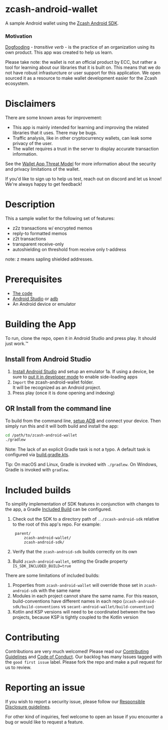 # zcash-android-wallet
A sample Android wallet using the [Zcash Android SDK](https://github.com/zcash/zcash-android-wallet-sdk).

### Motivation
[Dogfooding](https://en.wikipedia.org/wiki/Eating_your_own_dog_food) - _transitive verb_ -  is the practice of an organization using its own product. This app was created to help us learn. 

Please take note: the wallet is not an official product by ECC, but rather a tool for learning about our libraries that it is built on. This means that we do not have robust infrasturcture or user support for this application. We open sourced it as a resource to make wallet development easier for the Zcash ecosystem. 

# Disclaimers
There are some known areas for improvement:

- This app is mainly intended for learning and improving the related libraries that it uses. There may be bugs.
- Traffic analysis, like in other cryptocurrency wallets, can leak some privacy of the user.
- The wallet requires a trust in the server to display accurate transaction information. 

See the [Wallet App Threat Model](https://zcash.readthedocs.io/en/latest/rtd_pages/wallet_threat_model.html)
for more information about the security and privacy limitations of the wallet.

If you'd like to sign up to help us test, reach out on discord and let us know! We're always happy to get feedback!

# Description
This a sample wallet for the following set of features:
- z2z transactions w/ encrypted memos
- reply-to formatted memos
- z2t transactions
- transparent receive-only
- autoshielding on threshold from receive only t-address

note: z means sapling shielded addresses.

# Prerequisites
- [The code](https://github.com/zcash/zcash-android-wallet)
- [Android Studio](https://developer.android.com/studio/index.html) or [adb](https://www.xda-developers.com/what-is-adb/)
- An Android device or emulator

# Building the App
To run, clone the repo, open it in Android Studio and press play. It should just work.™

## Install from Android Studio
1. [Install Android Studio](https://developer.android.com/studio/install) and setup an emulator
    1a. If using a device, be sure to [put it in developer mode](https://developer.android.com/studio/debug/dev-options) to enable side-loading apps
2. `Import` the zcash-android-wallet folder.  
    It will be recognized as an Android project.
3. Press play (once it is done opening and indexing)

## OR Install from the command line
To build from the command line, [setup ADB](https://www.xda-developers.com/install-adb-windows-macos-linux/) and connect your device. Then simply run this and it will both build and install the app:
```bash
cd /path/to/zcash-android-wallet
./gradlew
```
Note: The lack of an explicit Gradle task is not a typo. A default task is configured via [build.gradle.kts](build.gradle.kts).

Tip: On macOS and Linux, Gradle is invoked with `./gradlew`.  On Windows, Gradle is invoked with `gradlew`.


# Included builds
To simplify implementation of SDK features in conjunction with changes to the app, a Gradle [Included Build](https://docs.gradle.org/current/userguide/composite_builds.html) can be configured.

1. Check out the SDK to a directory path of `../zcash-android-sdk` relative to the root of this app's repo.  For example:

        parent/
            zcash-android-wallet/
            zcash-android-sdk/

1. Verify that the `zcash-android-sdk` builds correctly on its own
1. Build `zcash-android-wallet`, setting the Gradle property `IS_SDK_INCLUDED_BUILD=true`

There are some limitations of included builds:
1. Properties from `zcash-android-wallet` will override those set in `zcash-android-sdk` with the same name
1. Modules in each project cannot share the same name.  For this reason, build-conventions have different names in each repo (`zcash-android-sdk/build-conventions` vs `secant-android-wallet/build-convention`)
1. Kotlin and KSP versions will need to be coordinated between the two projects, because KSP is tightly coupled to the Kotlin version

# Contributing

Contributions are very much welcomed! Please read our [Contributing Guidelines](/CONTRIBUTING.md) and [Code of Conduct](/CONDUCT.md). Our backlog has many Issues tagged with the `good first issue` label. Please fork the repo and make a pull request for us to review.

# Reporting an issue

If you wish to report a security issue, please follow our [Responsible Disclosure guidelines](https://github.com/zcash/zcash-android-wallet-sdk/blob/master/responsible_disclosure.md).

For other kind of inquiries, feel welcome to open an Issue if you encounter a bug or would like to request a feature.
